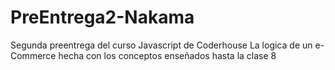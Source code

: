 # PreEntrega2-Nakama
Segunda preentrega del curso Javascript de Coderhouse
La logica de un e-Commerce hecha con los conceptos enseñados hasta la clase 8
